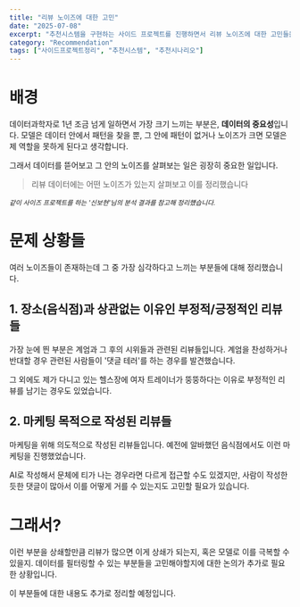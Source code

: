 ```yaml
---
title: "리뷰 노이즈에 대한 고민"
date: "2025-07-08"
excerpt: "추천시스템을 구현하는 사이드 프로젝트를 진행하면서 리뷰 노이즈에 대한 고민들을 정리했습니다."
category: "Recommendation"
tags: ["사이드프로젝트정리", "추천시스템", "추천시나리오"]
---
```



# 배경

데이터과학자로 1년 조금 넘게 일하면서 가장 크기 느끼는 부분은, **데이터의 중요성**입니다.
모델은 데이터 안에서 패턴을 찾을 뿐, 그 안에 패턴이 없거나 노이즈가 크면 모델은 제 역할을 못하게 된다고 생각합니다.

그래서 데이터를 뜯어보고 그 안의 노이즈를 살펴보는 일은 굉장히 중요한 일입니다.

> 리뷰 데이터에는 어떤 노이즈가 있는지 살펴보고 이를 정리했습니다

*<small>같이 사이즈 프로젝트를 하는 '신보현'님의 분석 결과를 참고해 정리헀습니다.</small>*

# 문제 상황들

여러 노이즈들이 존재하는데 그 중 가장 심각하다고 느끼는 부분들에 대해 정리했습니다.

## 1. 장소(음식점)과 상관없는 이유인 부정적/긍정적인 리뷰들

가장 눈에 띈 부분은 계엄과 그 후의 시위들과 관련된 리뷰들입니다.
계엄을 찬성하거나 반대할 경우 관련된 사람들이 '댓글 테러'를 하는 경우를 발견했습니다.

그 외에도 제가 다니고 있는 헬스장에 여자 트레이너가 뚱뚱하다는 이유로 부정적인 리뷰를 남기는 경우도 있었습니다.


## 2. 마케팅 목적으로 작성된 리뷰들

마케팅을 위해 의도적으로 작성된 리뷰들입니다.
예전에 알바했던 음식점에서도 이런 마케팅을 진행했었습니다.

AI로 작성해서 문체에 티가 나는 경우라면 다르게 접근할 수도 있겠지만, 
사람이 작성한 듯한 댓글이 많아서 이를 어떻게 거를 수 있는지도 고민할 필요가 있습니다.


# 그래서?

이런 부분을 상쇄할만큼 리뷰가 많으면 이게 상쇄가 되는지, 혹은 모델로 이를 극복할 수 있을지.
데이터를 필터링할 수 있는 부분들을 고민해야할지에 대한 논의가 추가로 필요한 상황입니다.

이 부분들에 대한 내용도 추가로 정리할 예정입니다.